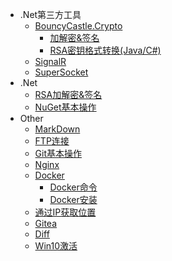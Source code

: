 
- .Net第三方工具
  - [BouncyCastle.Crypto](ThirdPartyTools/BouncyCastle.Crypto/)
  	- [加解密&签名](ThirdPartyTools/BouncyCastle.Crypto/RSAencryption)
  	- [RSA密钥格式转换(Java/C#)](ThirdPartyTools/BouncyCastle.Crypto/RSAKeyConvert)
  - [SignalR](ThirdPartyTools/SignalR/)
  - [SuperSocket](ThirdPartyTools/SuperSocket/)
- .Net
  - [RSA加解密&签名](Csharp/RSAencryption)
  - [NuGet基本操作](Csharp/NuGet)
- Other
  - [MarkDown](Other/Markdown)
  - [FTP连接](Other/FTPconnect)
  - [Git基本操作](Other/Git)
  - [Nginx](Other/Nginx)
  - [Docker](Other/Docker)
    - [Docker命令](Other/Docker/DockerCommand.md)
    - [Docker安装](Other/Docker/DockerInstall.md)
  - [通过IP获取位置](Other/GetAddressByIP)
  - [Gitea](Other/Gitea)
  - [Diff](Other/Diff)
  - [Win10激活](Other/Win10)
